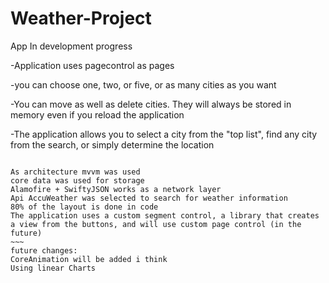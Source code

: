# Weather-Project

App In development progress

-Application uses pagecontrol as pages

-you can choose one, two, or five, or as many cities as you want

-You can move as well as delete cities. They will always be stored in memory even if you reload the application

-The application allows you to select a city from the "top list", find any city from the search, or simply determine the location

~~~~

As architecture mvvm was used
core data was used for storage
Alamofire + SwiftyJSON works as a network layer
Api AccuWeather was selected to search for weather information
80% of the layout is done in code
The application uses a custom segment control, a library that creates a view from the buttons, and will use custom page control (in the future)
~~~
future changes:
CoreAnimation will be added i think
Using linear Charts
